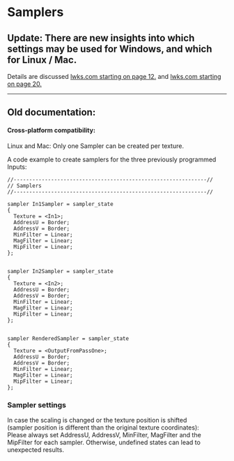 # Samplers

## Update: There are new insights into which settings may be used for Windows, and which for Linux / Mac.  
 Details are discussed [lwks.com starting on page 12.](https://www.lwks.com/index.php?option=com_kunena&func=view&catid=7&id=143678&limit=15&limitstart=165&Itemid=81#ftop)
 and [lwks.com starting on page 20.](https://www.lwks.com/index.php?option=com_kunena&func=view&catid=7&id=143678&limit=15&limitstart=285&Itemid=81#ftop)
 
---


## Old documentation:

#### Cross-platform compatibility:  
 Linux and Mac: Only one Sampler can be created per texture.  
 
 A code example to create samplers for the three previously programmed Inputs:
 ``` Code
 //--------------------------------------------------------------//
// Samplers
//--------------------------------------------------------------//

sampler In1Sampler = sampler_state
{
   Texture = <In1>;
   AddressU = Border;
   AddressV = Border;
   MinFilter = Linear;
   MagFilter = Linear;
   MipFilter = Linear;
};


sampler In2Sampler = sampler_state
{
   Texture = <In2>;
   AddressU = Border;
   AddressV = Border;
   MinFilter = Linear;
   MagFilter = Linear;
   MipFilter = Linear;
};


sampler RenderedSampler = sampler_state
{
   Texture = <OutputFromPassOne>;
   AddressU = Border;
   AddressV = Border;
   MinFilter = Linear;
   MagFilter = Linear;
   MipFilter = Linear;
};
 ```
 
 ### Sampler settings
  In case the scaling is changed or the texture position is shifted  
 (sampler position is different than the original texture coordinates):  
   Please always set AddressU, AddressV, MinFilter, MagFilter and the MipFilter for each sampler. Otherwise, 
   undefined states can lead to unexpected results.
    
